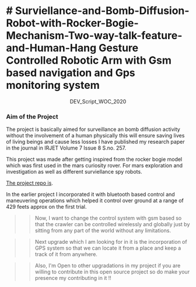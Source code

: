 <h1># Surviellance-and-Bomb-Diffusion-Robot-with-Rocker-Bogie-Mechanism-Two-way-talk-feature-and-Human-Hang Gesture Controlled Robotic Arm with Gsm based navigation and Gps monitoring system</h1>

<p align="center">DEV_Script_WOC_2020 </p>

<p align="center"> <h3> <b> Aim of the Project </b> </h3> </p>
																																			
																																			
																																			
The project is basically aimed for surveillance an bomb diffusion activity without the involvement of a human physically this will ensure saving lives of living beings and cause less losses I have published my research paper in the journal in IRJET Volume 7 Issue 8 S.no. 257.

This project was made after getting inspired from the rocker bogie model which was first used in the mars curiosity rover. For mars exploration and investigation as well as different surviellance spy robots.

[The project repo is](https://github.com/users/ssg8288/projects/).



In the earlier project I incorporated it with bluetooth based control and maneuvering operations which helped it control over ground at a range of 429 feets approx on the first trial. 

>> Now, I want to change the control system with gsm based so that the crawler can be controlled wirelessly and globally just by sitting from any part of the world without any limitations.

>>Next upgrade which I am looking for in it is the incorporation of GPS system so that we can locate it from a place and keep a track of it from anywhere.

>>Also, I'm Open to other upgradations in my project if you are willing to contribute in this open source project so do make your presence my contributing in it !!



